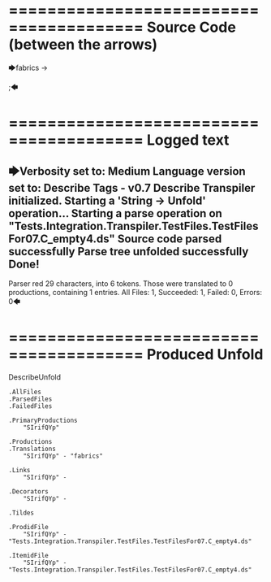 ========================================
Source Code (between the arrows)
========================================

🡆fabrics
<SIrifQYp>
-> 

;🡄

========================================
Logged text
========================================

🡆Verbosity set to: Medium
Language version set to: Describe Tags - v0.7
Describe Transpiler initialized.
Starting a 'String -> Unfold' operation...
Starting a parse operation on "Tests.Integration.Transpiler.TestFiles.TestFilesFor07.C_empty4.ds"
Source code parsed successfully
Parse tree unfolded successfully
Done!
------------------------
Parser red 29 characters, into 6 tokens.
Those were translated to 0 productions, containing 1 entries.
All Files: 1, Succeeded: 1, Failed: 0, Errors: 0🡄

========================================
Produced Unfold
========================================

DescribeUnfold

    .AllFiles
    .ParsedFiles
    .FailedFiles

    .PrimaryProductions
        "SIrifQYp" 

    .Productions
    .Translations
        "SIrifQYp" - "fabrics"

    .Links
        "SIrifQYp" - 

    .Decorators
        "SIrifQYp" - 

    .Tildes

    .ProdidFile
        "SIrifQYp" - "Tests.Integration.Transpiler.TestFiles.TestFilesFor07.C_empty4.ds"

    .ItemidFile
        "SIrifQYp" - "Tests.Integration.Transpiler.TestFiles.TestFilesFor07.C_empty4.ds"

